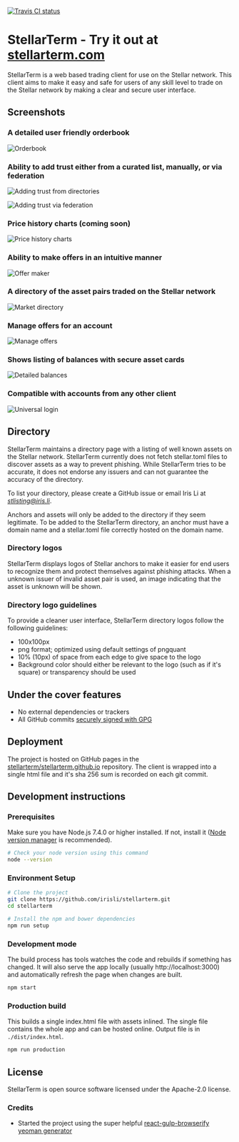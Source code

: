 [![Travis CI status](https://travis-ci.org/irisli/stellarterm.svg?branch=master)](https://travis-ci.org/irisli/stellarterm)

# StellarTerm - Try it out at [stellarterm.com](https://stellarterm.com/)

StellarTerm is a web based trading client for use on the Stellar network. This client aims to make it easy and safe for users of any skill level to trade on the Stellar network by making a clear and secure user interface.

## Screenshots


### A detailed user friendly orderbook
![Orderbook](https://raw.githubusercontent.com/irisli/stellarterm/master/screenshots/orderbook.png)

### Ability to add trust either from a curated list, manually, or via federation
![Adding trust from directories](https://raw.githubusercontent.com/irisli/stellarterm/master/screenshots/adding-trust-from-directory.png)

![Adding trust via federation](https://raw.githubusercontent.com/irisli/stellarterm/master/screenshots/adding-trust-via-federation.png)

### Price history charts (coming soon)
![Price history charts](https://raw.githubusercontent.com/irisli/stellarterm/master/screenshots/history-chart.png)

### Ability to make offers in an intuitive manner
![Offer maker](https://raw.githubusercontent.com/irisli/stellarterm/master/screenshots/offermaker.png)

### A directory of the asset pairs traded on the Stellar network
![Market directory](https://raw.githubusercontent.com/irisli/stellarterm/master/screenshots/marketdirectory.png)

### Manage offers for an account
![Manage offers](https://raw.githubusercontent.com/irisli/stellarterm/master/screenshots/manage-offers.png)

### Shows listing of balances with secure asset cards
![Detailed balances](https://raw.githubusercontent.com/irisli/stellarterm/master/screenshots/detailed-balances.png)

### Compatible with accounts from any other client
![Universal login](https://raw.githubusercontent.com/irisli/stellarterm/master/screenshots/universal-login.png)

## Directory
StellarTerm maintains a directory page with a listing of well known assets on the Stellar network. StellarTerm currently does not fetch stellar.toml files to discover assets as a way to prevent phishing. While StellarTerm tries to be accurate, it does not endorse any issuers and can not guarantee the accuracy of the directory.

To list your directory, please create a GitHub issue or email Iris Li at *stlisting@iris.li*.

Anchors and assets will only be added to the directory if they seem legitimate. To be added to the StellarTerm directory, an anchor must have a domain name and a stellar.toml file correctly hosted on the domain name.

### Directory logos
StellarTerm displays logos of Stellar anchors to make it easier for end users to recognize them and protect themselves against phishing attacks. When a unknown issuer of invalid asset pair is used, an image indicating that the asset is unknown will be shown.

### Directory logo guidelines
To provide a cleaner user interface, StellarTerm directory logos follow the following guidelines:
- 100x100px
- png format; optimized using default settings of pngquant
- 10% (10px) of space from each edge to give space to the logo
- Background color should either be relevant to the logo (such as if it's square) or transparency should be used

## Under the cover features
- No external dependencies or trackers
- All GitHub commits [securely signed with GPG](https://github.com/blog/2144-gpg-signature-verification)

## Deployment
The project is hosted on GitHub pages in the [stellarterm/stellarterm.github.io](https://github.com/stellarterm/stellarterm.github.io/) repository. The client is wrapped into a single html file and it's sha 256 sum is recorded on each git commit.

## Development instructions
### Prerequisites
Make sure you have Node.js 7.4.0 or higher installed. If not, install it ([Node version manager](https://github.com/creationix/nvm) is recommended).

```sh
# Check your node version using this command
node --version
```

### Environment Setup
```sh
# Clone the project
git clone https://github.com/irisli/stellarterm.git
cd stellarterm

# Install the npm and bower dependencies
npm run setup
```

### Development mode
The build process has tools watches the code and rebuilds if something has changed. It will also serve the app locally (usually http://localhost:3000) and automatically refresh the page when changes are built.

```sh
npm start
```

### Production build
This builds a single index.html file with assets inlined. The single file contains the whole app and can be hosted online. Output file is in `./dist/index.html`.
```sh
npm run production
```

## License
StellarTerm is open source software licensed under the Apache-2.0 license.

### Credits
- Started the project using the super helpful [react-gulp-browserify yeoman generator](https://github.com/randylien/generator-react-gulp-browserify)
